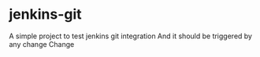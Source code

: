 # jenkins-git

A simple project to test jenkins git integration
And it should be triggered by any change
 Change
